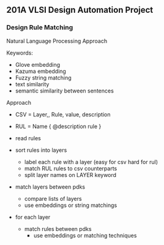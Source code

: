 ## 201A VLSI Design Automation Project

### Design Rule Matching 

Natural Language Processing Approach

Keywords:
- Glove embedding
- Kazuma embedding
- Fuzzy string matching
- text similarity
- semantic similarity between sentences

Approach
- CSV = Layer,,
		Rule, value, description
- RUL = Name { 
			@description
			rule
		}

- read rules
- sort rules into layers
	* label each rule with a layer (easy for csv hard for rul)
	* match RUL rules to csv counterparts
	* split layer names on LAYER keyword
- match layers between pdks
	* compare lists of layers
	* use embeddings or string matchings
- for each layer
	- match rules between pdks
		* use embeddings or matching techniques
